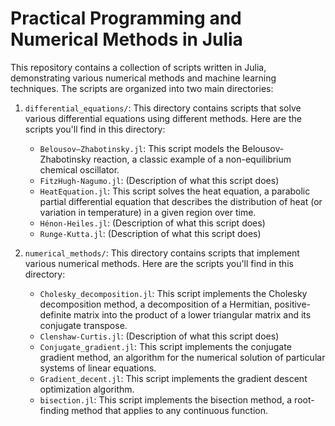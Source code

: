 # Practical Programming and Numerical Methods in Julia

This repository contains a collection of scripts written in Julia, demonstrating various numerical methods and machine learning techniques. The scripts are organized into two main directories:

1. `differential_equations/`: This directory contains scripts that solve various differential equations using different methods. Here are the scripts you'll find in this directory:

    - `Belousov–Zhabotinsky.jl`: This script models the Belousov-Zhabotinsky reaction, a classic example of a non-equilibrium chemical oscillator.
    - `FitzHugh-Nagumo.jl`: (Description of what this script does)
    - `HeatEquation.jl`: This script solves the heat equation, a parabolic partial differential equation that describes the distribution of heat (or variation in temperature) in a given region over time.
    - `Hénon-Heiles.jl`: (Description of what this script does)
    - `Runge-Kutta.jl`: (Description of what this script does)

2. `numerical_methods/`: This directory contains scripts that implement various numerical methods. Here are the scripts you'll find in this directory:

    - `Cholesky_decomposition.jl`: This script implements the Cholesky decomposition method, a decomposition of a Hermitian, positive-definite matrix into the product of a lower triangular matrix and its conjugate transpose.
    - `Clenshaw-Curtis.jl`: (Description of what this script does)
    - `Conjugate_gradient.jl`: This script implements the conjugate gradient method, an algorithm for the numerical solution of particular systems of linear equations.
    - `Gradient_decent.jl`: This script implements the gradient descent optimization algorithm.
    - `bisection.jl`: This script implements the bisection method, a root-finding method that applies to any continuous function.
